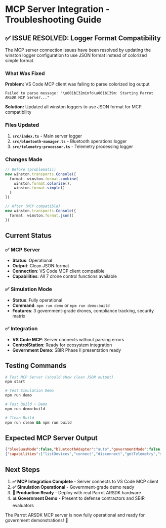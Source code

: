 # MCP Server Integration - Troubleshooting Guide

## ✅ ISSUE RESOLVED: Logger Format Compatibility

The MCP server connection issues have been resolved by updating the winston logger
configuration to use JSON format instead of colorized simple format.

### What Was Fixed

**Problem:** VS Code MCP client was failing to parse colorized log output

```text
Failed to parse message: "\u001b[32minfo\u001b[39m: Starting Parrot ARSDK MCP Server..."
```

**Solution:** Updated all winston loggers to use JSON format for MCP compatibility

### Files Updated

1. **`src/index.ts`** - Main server logger
2. **`src/bluetooth-manager.ts`** - Bluetooth operations logger  
3. **`src/telemetry-processor.ts`** - Telemetry processing logger

### Changes Made

```typescript
// Before (problematic)
new winston.transports.Console({
  format: winston.format.combine(
    winston.format.colorize(),
    winston.format.simple()
  )
})

// After (MCP compatible)
new winston.transports.Console({
  format: winston.format.json()
})
```

## Current Status

### ✅ MCP Server

- **Status**: Operational
- **Output**: Clean JSON format
- **Connection**: VS Code MCP client compatible
- **Capabilities**: All 7 drone control functions available

### ✅ Simulation Mode

- **Status**: Fully operational
- **Command**: `npm run demo` or `npm run demo:build`
- **Features**: 3 government-grade drones, compliance tracking, security matrix

### ✅ Integration

- **VS Code MCP**: Server connects without parsing errors
- **ControlStation**: Ready for ecosystem integration
- **Government Demo**: SBIR Phase II presentation ready

## Testing Commands

```bash
# Test MCP Server (should show clean JSON output)
npm start

# Test Simulation Demo  
npm run demo

# Test Build + Demo
npm run demo:build

# Clean Build
npm run clean && npm run build
```

## Expected MCP Server Output

```json
{"blueSuasMode":false,"bluetoothAdapter":"auto","governmentMode":false,"level":"info","message":"Starting Parrot ARSDK MCP Server","timestamp":"2025-06-30T16:02:38.919Z","version":"1.0.0"}
{"capabilities":["listDevices","connect","disconnect","getTelemetry","sendPilotingCommand","startVideoStream","stopVideoStream"],"compliance":{"auditLogging":true,"blueSuasMode":false,"dataEncryption":true,"governmentMode":false},"level":"info","message":"Parrot ARSDK MCP Server started successfully","timestamp":"2025-06-30T16:02:38.932Z"}
```

## Next Steps

1. **✅ MCP Integration Complete** - Server connects to VS Code MCP client
2. **✅ Simulation Operational** - Government-grade demo ready
3. **🎯 Production Ready** - Deploy with real Parrot ARSDK hardware
4. **📊 Government Demo** - Present to defense contractors and SBIR evaluators

The Parrot ARSDK MCP server is now fully operational and ready for government demonstrations! 🎉
